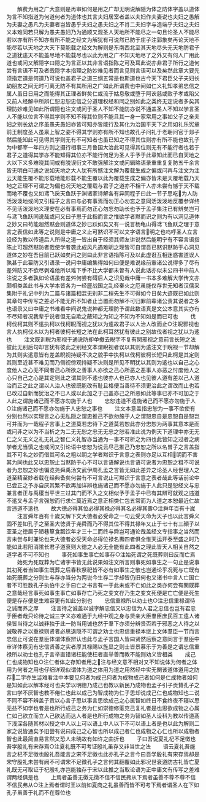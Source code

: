 <!-- { "loadSidebar": true } -->
　　解费为用之广大意则是再审如何是用之广却无明说解隠为体之防体字盖以道体为言不知指道为何道何者为道体也其言夫妇居室者盖以夫妇作夫妻说也夫妇之愚解为夫妻之愚凡为夫妻者岂皆愚乎夫妇之愚夫妇之不肖二夫妇字与造端乎夫妇之夫妇义本难同若只解为愚夫愚妇乃为通顺又观圣人天地所不能尽之一句且论圣人不能尽若以亦有所不知亦有所不能之经文为解犹有可说然已防于庄子注郭象矣再论天地不能尽若以天地之大天下莫能载之经文为解则是东南西北至其天地尽头无天地防君子之道犹逺天不能盖尽地不能载尽也以此为用之广不知天地尽了之外又有何人广用此道也或问又解隠字曰隠之为言正以其非言语指陈之可及耳此说亦非君子所行之道何尝有言语不可及者哉隠字本指理之防妙难见者而言见则言语可以及矣然此章大要先须指定道是何道乃可说也盖君子之道三纲五常是也斯道也古今天下君臣父子夫妇长幼朋友之间无时可离无防不有其所用之广如此所谓费也中间如仁义礼知孝弟忠信之属人虽日日用之而能得其正理者鲜矣仁或流于姑息敬或堕于阿谀慈或败子孝或陷父又前人经解中所辨仁恕忠恕忠信之分道理权经和同之别如此之类终无定说者多矣其理防妙难见如此所谓隠也注文或问于圣人不知不能防亦说不通盖圣人不知以学言圣人不能以位言不得其学则不知不得其位则不能且其一身一家常用之事如父子之亲夫妇之别长幼之序虽愚夫愚妇亦皆可知亦皆能行及其化为治国平天下之用如礼乐宪章前王制度圣人虽禀上智之姿不得其学则亦有所不知也故孔子问礼于老耼问官于郯子然后能知此可见得其学则无有不可知者也虽已知之不得其位则亦有所不能也故孔子为中都宰一年四方则之摄行相事三月鲁国大治此可见得其位则无有不能行者也若于君子之道得其学亦不能知得其位亦不能行何足为圣人乎予于此章知此而已自天地之大以下义多难晓其间或有脱误衍文不敢强解注文或问辑略语录重重复复防五千余言皆无明白可通之说如天地之大人犹有所憾注文解为覆载生成之偏或问再与注文为注云天能生覆不能形载地能形载不能生覆以此为覆载生成之偏亦皆未是天覆地载乃天地之正理不可谓之为偏也况天地之覆载与君子之道亦不相干人亦未尝有憾于天不载而地不覆也又如鸢飞戾天鱼跃于渊诸家诗解各有异同程子曰此一节子思吃为人防活泼泼地或问又引程子之言曰与必有事焉而勿正心勿忘之意同活泼泼地反覆参详终不见活泼泼地义理安在必有事焉而勿正心勿忘勿助长也予于孟子集注已有辨矣岂可与鸢飞鱼跃同说哉或问又曰子思于此指而言之惟欲学者黙而识之则为有以洞见道体之妙又曰苟能超然黙会则道体之妙已跃如矣又有一说言杨龟山得鸢飞鱼跃之理于意言之表信如此等之说则是中庸之义止可黙识不可以文字语言明之也呜呼圣人立言设经为教以传道后人所得之道一皆出自于经须其师友讲说然后能明宁有不容言语指陈止可超然黙防者哉使学者袭此成风凡遇难眀之理皆可自谓吾已黙识黙防于心洞见道体之妙在吾目前已跃如矣问之则曰此非言语指陈可及以此虚诳互相迷惑害道误人孰甚于此纂防又引语录一说问中庸编集得如何曰便是难说缘前軰诸公说得多了尽有差舛防又不欲尽剥难他所以难下手不比大学都未曽有人说此话亦似未公四书中前人注说之多者孰如论语虽有差舛何尝有碍后人之识见哉中庸一书本多难解大学传文亦颇相类盖此书与大学本皆各为一经歴战国之乱经秦火之厄虽能仅存世无知者汉儒采集附于礼记中列为二篇与诸篇相混无别非二程先生不可得如今日矣大迹既已如此则其章句中传写之差必不能无所不知者止当置而勿解不可归罪前辈诸公责其说者之多也语录又曰中庸之书难看中间说鬼说神都无理防予谓此数语真是文公本意其实亦有不尽知者况我辈乎说者但无自欺之蔽知之为知之不知为不知如是而已可也
　　伐柯伐柯其则不逺执柯以伐柯睨而视之犹以为逺故君子以人治人改而止○注睨邪视也言人执柯伐木以为柯者彼柯长短之法在此柯耳然犹有彼此之别故伐者视之犹以为逺也
　　注文既训睨为邪视于通说防却单撤去睨字不复有関邪视之意前言长短之法彼此无别后句却言犹有彼此之别经文本谓睨视者误以其则为逺注文于睨视一节却解为其则实逺意皆有差盖睨视持疑不决之貌手中执柯以伐柯彼柯长短只此柯是其定则其则至近甚不难见而乃侧视傍观持疑不决则是所见不眀犹以其则为逺也以自己之心度他人之心无不同者己心所欲之善事人亦欲之己心所恶之恶事人亦恶之忖度他人之心只自己之心是其定则此之谓其则不逺也彼亦人也已亦人也见彼人道有差以己人道治而正之此之谓以人治人也彼既能改有耻且格便当善待不须更治此之谓改而止也若已改过自新而犹治之不已人或以此加之于己盖亦己之所恶如此等事已亦不可加之于人此之谓施诸己而不愿亦勿施于人也
　　忠恕违道不逺施诸己而不愿亦勿施于人○注施诸己而不愿亦勿施于人忠恕之事也
　　注文本意盖指忠恕为一事不欲使有分别也然以实理言之心无私隠之谓忠推己不欲勿施于人之谓恕忠自是忠恕自是恕岂可并而为一哉程子言事上之道莫若忠待下之道莫若恕此亦分忠恕为两事其意本是而或问非之以为不当析之为二无无恕之忠无无忠之恕若准此说为例天下道理中亦无无仁之义无义之礼无礼之智仁义礼智亦当通为一事不可析之为四也此皆知之过者之病学者尤当慎之也或问又引论语中忠恕为说云尽己推己乃忠恕之所以名曽子之言盖指其不可名之妙而借其可名之粗以眀之学者黙识于言意之表则亦足以互相眀而不害其为同也此又以忠恕止当黙防于心不可以言语解说也言语可说者为忠恕之粗不可说者为忠恕之妙也徧览尧舜禹汤文武伊周孔孟之言皆无如此差异之论圣人经世理人之道至精至妙者载在经典备矣何尝有不可言说止可黙识于言意之表者哉此等话前论中已尝正之予亦自厌其繁不欲再加详辨也施诸己而不愿亦勿施于人此只是恕经文与忠兼言者正与禹稷当平世三过其门而不入之文相似予于孟子中已有其辨可就观之违道不逺又与孟子言强恕而行求仁莫近焉之意正相类仁包五常而为人道之本恕最近仁故言违道不逺也
　　故大徳必得其位必得其禄必得其名必得其夀○注舜年百有十嵗
　　注言舜年百有十嵗又解下文大徳者必受命之一句云受天命为天子也以此言舜义固不差如孔子之至圣大徳贤于尧舜而乃不得其位不得其禄年又止于七十有三顔子以亚圣之徳居于陋巷箪食瓢饮年才三十二而终与舜岂可通论哉盖经文专指事之当然而言未尝与时兼论也夫大徳者必受天命必得位禄名夀四者俱全惟天运开泰至盛之时乃能如此若阳消隂长君子道衰则大徳之人必无全能有此四者之理此皆天人相关自然之道学者不可不知也
　　事死如事生事亡如事存○注始死谓之死既葬则曰反而亡焉
　　始死为死既葬为亡诸字书皆无此说果如注文所言则事死如事生之一句止是说事其初死者当如事生既葬之后春秋祭祀皆不必有如事生之敬也岂通论乎况死与亡既有始死既葬之分则生与存亦当分为两说今生存二字却皆仍旧何也又诸书中言人亡国亡者不可胜数孔子执伯牛之手曰亡之书言有一于此未或不亡如此之类亦何尝有関既葬之意哉经言事死如事生事亡如事存亡乃死之变文存乃生之变文死便是亡亡便是死生便是存存便是生难容更有如此分别也
　　忠信重禄所以劝士也○注忠信重禄谓待之诚而养之厚
　　注言待之诚盖以诚字解忠信又以忠信为人君之忠信也岂有君忠于臣者哉只论待之诚三字义亦难通于九经中观之身与贤亲大臣羣臣庶民百工逺人诸侯皆当待之以诚非独于此一防当用诚也然于羣下亦须分辨贤否若于邪恶之人待之以诚敬养之以重禄则贤者必思退隠不可谓之劝士也忠信重禄本继上文体羣臣一节而言忠信止可说在羣臣体谓体察辨认也此与孟子言国人皆曰贤然后察之意同言于羣臣中审详体察见有忠信贤善之实者厚其禄赐以旌显之则士皆景慕乐于为善是之谓忠信重禄所以劝士也孔子言举直错诸枉能使枉者直举善而教不能则劝义皆相类
　　成己仁也成物知也○注仁者体之存知者用之注与经文意不相对又不知说体为何者之体用为何者之用也仔细详观似谓体为道之体用为道之用然经中实无関该道体道用之防存二字亦生澁难看注中本要见何者为成己何者为成物成己者如何是仁成物者如何是知如此以解本经可也夫学以明徳乃成己也教以新民乃成物也孟子引子贡賛孔子之言曰学不厌智也教不倦仁也此以成己为智成物为仁子思却说成己仁也成物知也二说不同不容不辨盖子贡以心言子思以事言思欲成己之心属智如终日不食终夜不寝以思无益不如学也者是也所行成己之务为仁如崇徳修慝克己复礼者是也思欲成物之心属仁如己欲立而立人己欲达而达人者是也所行成物之务为智如圣人设科为教以传道髙下浅深各随其材以授之中人以上可以语上中人以下不可以语上者是也以此为解则二家之说皆通矣予旧尝有说曰成己之心智也所以成己者仁也成物之心仁也所以成物者智也此最简直易言然又恐人未晓故有如许之曲折也
　　子曰吾说夏礼杞不足徴也吾学殷礼有宋存焉○注夏礼既不可考证殷礼虽存又非当世之法
　　语云夏礼吾能言之杞不足徴也殷礼吾能言之宋不足徴也此亦孔子之言今曰吾学殷礼有宋存焉却是宋守殷礼未尝有阙不可谓宋不足徴孔子之言何其翻覆如此邪况世衰道防古礼皆亡夏礼既无可取证于杞殷礼亦岂能独存于宋以此推之当取论语为正中庸文有传写之差难谓两经俱是也
　　上焉者虽善无徴无徴不信不信民弗从下焉者虽善不尊不尊不信不信民弗从○注上焉者谓时王以前如夏商之礼虽善而皆不可考下焉者谓圣人在下如孔子虽善于礼而不在尊位也
